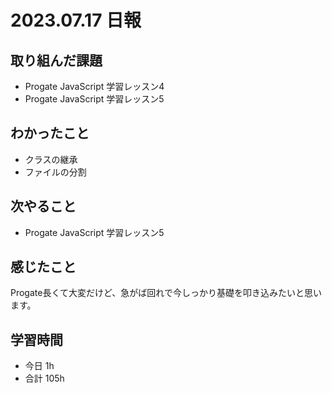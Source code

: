 # 2023.07.17 日報

## 取り組んだ課題
- Progate JavaScript 学習レッスン4
- Progate JavaScript 学習レッスン5

## わかったこと
- クラスの継承
- ファイルの分割

## 次やること
- Progate JavaScript 学習レッスン5

## 感じたこと
  Progate長くて大変だけど、急がば回れで今しっかり基礎を叩き込みたいと思います。

## 学習時間
- 今日 1h
- 合計 105h
